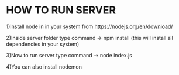 # HOW TO RUN SERVER

1)Install node in in your system from https://nodejs.org/en/download/

2)Inside server folder type command -> npm install  (this will install all dependencies in your system)

3)Now to run server type command -> node index.js

4)You can also install nodemon